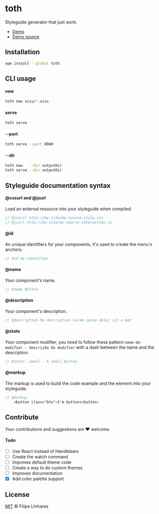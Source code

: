 # toth
Styleguide generator that just work.

- [Demo](http://filipelinhares.github.io/toth-example/toth/)
- [Demo source](https://github.com/filipelinhares/toth-example)

## Installation
```sh
npm install --global toth
```

## CLI usage
#### new
```sh
toth new scss/*.scss
```
#### serve
```sh
toth serve
```
#### --port
```sh
toth serve --port 8080
```
#### --dir
```sh
toth new   --dir outputDir
toth serve --dir outputDir
```
## Styleguide documentation syntax

#### @cssurl and @jsurl
Load an external resource into your styleguide when compiled.
```scss
// @cssurl http://my-site/my-source-style.css
// @jsurl http://my-site/my-source-interaction.js
```
#### @id
An unique identifiers for your components, it's used to create the menu's anchors.

```scss
// @id my-identifier
```
#### @name
Your component's name.
```scss
// @name Button
```
#### @description
Your component's description.
```scss
// @description My description lorem ipsum dolor sit a met
```
#### @state
Your component modifier, you need to follow these pattern `nome-do-modifier - descrição do modifier` with a dash between the name and the description.
```scss
// @state .small - A small button
```
#### @markup
The markup is used to build the code example and the element into your styleguide.
```scss
// @markup
	<button class="btn">I'm button</button>
```

## Contribute
Your contributions and suggestions are :heart: welcome.

#### Todo
- [ ] Use React instead of Handlebars
- [ ] Create the watch command
- [ ] Improves default theme code
- [ ] Create a way to do custom themes
- [ ] Improves documentation
- [x] Add color palette support

## License
[MIT](LICENSE.md) © Filipe LInhares
